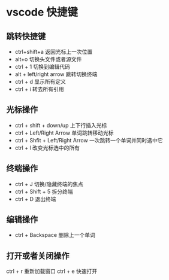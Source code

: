 # vscode 快捷键
## 跳转快捷键
+ ctrl+shift+a 返回光标上一次位置
+ alt+o 切换头文件或者源文件
+ ctrl + 1 切换到编辑代码
+ alt + left/right arrow 跳转切换终端
+ ctrl + d 显示所有定义
+ ctrl + i 转去所有引用

## 光标操作
+ ctrl + shift + down/up 上下行插入光标
+ ctrl + Left/Right Arrow 单词跳转移动光标
+ ctrl + Shfit + Left/Right Arrow 一次跳转一个单词并同时选中它 
+ ctrl + l 改变光标选中的所有

## 终端操作
+ ctrl + J 切换/隐藏终端的焦点
+ ctrl + Shift + 5 拆分终端
+ ctrl + D 退出终端

## 编辑操作
+ ctrl + Backspace 删除上一个单词

## 打开或者关闭操作
ctrl + r 重新加载窗口
ctrl + e 快速打开
